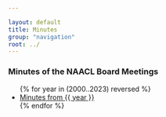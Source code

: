 ```yaml
---

layout: default
title: Minutes
group: "navigation"
root: ../
---
```


### Minutes of the NAACL Board Meetings

<ul>
{% for year in (2000..2023) reversed %}

<li>
<a href="{{ site.baseurl }}/minutes/{{ year }}/index.html">Minutes from {{ year }}</a>

</li>
{% endfor %}

</ul>

